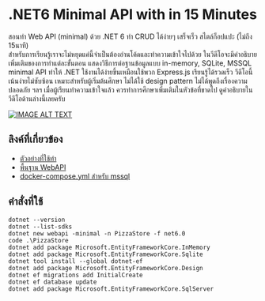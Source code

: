 # .NET6 Minimal API with in 15 Minutes

สอนทำ Web API (minimal) ด้วย .NET 6 ทำ CRUD ได้ง่ายๆ เสร็จเร็ว สไตล์ก็อปแปะ  (ไม่ถึง 15นาที)  
สำหรับการเรียนรู้เราจะไม่หยุดแค่นี้จำเป็นต้องอ่านโค้ดและทำความเข้าใจไปด้วย ในวีดีโอจะมีคำอธิบายเพิ่มเติมของการทำแต่ละขั้นตอน แสดงวิธีการต่อฐานข้อมูลแบบ in-memory, SQLite, MSSQL 
minimal API ทำให้ .NET ใช้งานได้ง่ายขึ้นเหมือนใช้พวก Express.js เรียนรู้ได้รวดเร็ว วีดีโอนี้เน้นง่ายไม่ซับซ้อน เหมาะสำหรับผู้เริ่มต้นศึกษา 
ไม่ได้ใช้ design pattern ไม่ได้พูดถึงเรื่องความปลอดภัย ฯลฯ เมื่อผู้เรียนทำความเข้าใจแล้ว ควรทำการศึกษาเพิ่มเติมในหัวข้อที่ขาดไป ดูคำอธิบายในวีดีโอด้านล่างนี้เลยครับ

[![IMAGE ALT TEXT](http://img.youtube.com/vi/2xlRaRrwutI/0.jpg)](https://www.youtube.com/watch?v=2xlRaRrwutI ".NET minimal API + Entity Framework within 15 min.")

## ลิงค์ที่เกี่ยวข้อง

- [ตัวอย่างที่ใช้ทำ](https://docs.microsoft.com/en-us/learn/modules/build-web-api-minimal-database/)
- [พื้นฐาน WebAPI](https://www.youtube.com/watch?v=c49Y5VKKW34&list=PLWMbTFbTi55ODjx2GXM_PCEh5sMgEo8nq)
- [docker-compose.yml สำหรับ mssql](https://github.com/schooltechx/youtube/blob/main/Docker%20VM%20K8s/docker-compose/mssql/docker-compose-mssql2019.yml)

## คำสั่งที่ใช้

    dotnet --version
    dotnet --list-sdks
    dotnet new webapi -minimal -n PizzaStore -f net6.0
    code .\PizzaStore
    dotnet add package Microsoft.EntityFrameworkCore.InMemory
    dotnet add package Microsoft.EntityFrameworkCore.Sqlite
    dotnet tool install --global dotnet-ef
    dotnet add package Microsoft.EntityFrameworkCore.Design
    dotnet ef migrations add InitialCreate
    dotnet ef database update
    dotnet add package Microsoft.EntityFrameworkCore.SqlServer 

